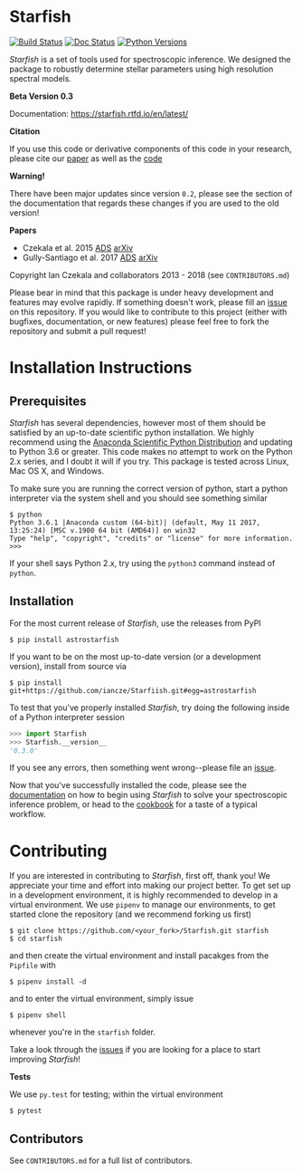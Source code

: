 # Starfish

[![Build Status](https://travis-ci.org/iancze/Starfish.svg)](https://travis-ci.org/iancze/Starfish)
[![Doc Status](https://readthedocs.org/projects/starfish/badge/?version=latest)](https://starfish.readthedocs.io/en/latest/?badge=latest)
[![Python Versions](https://img.shields.io/pypi/pyversions/astrostarfish.svg)](https://pypi.org/project/astrostarfish/)

*Starfish* is a set of tools used for spectroscopic inference. We designed the package to robustly determine stellar parameters using high resolution spectral models.

**Beta Version 0.3**

Documentation: https://starfish.rtfd.io/en/latest/

**Citation**

If you use this code or derivative components of this code in your research, please cite our [paper](https://ui.adsabs.harvard.edu/#abs/2015ApJ...812..128C/abstract) as well as the [code](#)

**Warning!**

There have been major updates since version `0.2`, please see the section of the documentation that regards these changes if you are used to the old version!

**Papers**
* Czekala et al. 2015 [ADS](https://ui.adsabs.harvard.edu/#abs/2015ApJ...812..128C/abstract) [arXiv](https://arxiv.org/abs/1412.5177)
* Gully-Santiago et al. 2017 [ADS](https://ui.adsabs.harvard.edu/#abs/2017ApJ...836..200G/abstract) [arXiv](https://arxiv.org/abs/1701.06703)

Copyright Ian Czekala and collaborators 2013 - 2018 (see `CONTRIBUTORS.md`)

Please bear in mind that this package is under heavy development and features may evolve rapidly. If something doesn't work, please fill an [issue](https://github.com/iancze/Starfish/issues) on this repository. If you would like to contribute to this project (either with bugfixes, documentation, or new features) please feel free to fork the repository and submit a pull request!

# Installation Instructions

## Prerequisites

*Starfish* has several dependencies, however most of them should be satisfied by an up-to-date scientific python installation. We highly recommend using the [Anaconda Scientific Python Distribution](https://store.continuum.io/cshop/anaconda/) and updating to 
Python 3.6 or greater. This code makes no attempt to work on the Python 2.x series, and I doubt it will if you try. This package is tested across Linux, Mac OS X, and Windows. 

To make sure you are running the correct version of python, start a python interpreter via the system shell and you should see something similar

    $ python
    Python 3.6.1 |Anaconda custom (64-bit)| (default, May 11 2017, 13:25:24) [MSC v.1900 64 bit (AMD64)] on win32
    Type "help", "copyright", "credits" or "license" for more information.
    >>> 

If your shell says Python 2.x, try using the `python3` command instead of `python`.

## Installation

For the most current release of *Starfish*, use the releases from PyPI

    $ pip install astrostarfish

If you want to be on the most up-to-date version (or a development version), install from source via

    $ pip install git+https://github.com/iancze/Starfiish.git#egg=astrostarfish


To test that you've properly installed *Starfish*, try doing the following inside of a Python interpreter session

```python
>>> import Starfish
>>> Starfish.__version__
'0.3.0'
```

If you see any errors, then something went wrong--please file an [issue](https://github.com/iancze/Starfish/issues).

Now that you've successfully installed the code, please see the [documentation](https://starfish.readthedocs.io/en/latest/) on how to begin using *Starfish* to solve your spectroscopic inference problem, or head to the [cookbook](https://starfish.readthedocs.io/en/latest/cookbook.html) for a taste of a typical workflow.

# Contributing
If you are interested in contributing to *Starfish*, first off, thank you! We appreciate your time and effort into
making our project better. To get set up in a development environment, it is highly recommended to develop in a
virtual environment. We use `pipenv` to manage our environments, to get started clone the repository (and we recommend forking us first)

    $ git clone https://github.com/<your_fork>/Starfish.git starfish
    $ cd starfish

and then create the virtual environment and install pacakges from the `Pipfile` with

    $ pipenv install -d

and to enter the virtual environment, simply issue

    $ pipenv shell

whenever you're in the `starfish` folder.

Take a look through the [issues](https://github.com/iancze/Starfish/issues) if you are looking for a place to start improving *Starfish*!

**Tests**

We use `py.test` for testing; within the virtual environment

    $ pytest


## Contributors

See `CONTRIBUTORS.md` for a full list of contributors.
